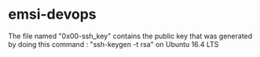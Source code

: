 # emsi-devops


The file named "0x00-ssh_key" contains the public key that was generated by doing this command : "ssh-keygen -t rsa" on Ubuntu 16.4 LTS 



